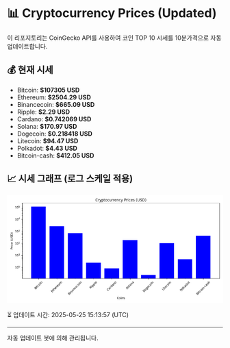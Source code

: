 
# 📊 Cryptocurrency Prices (Updated)

이 리포지토리는 CoinGecko API를 사용하여 코인 TOP 10 시세를 10분가격으로 자동 업데이트합니다.

## 💰 현재 시세
- Bitcoin: **$107305 USD**
- Ethereum: **$2504.29 USD**
- Binancecoin: **$665.09 USD**
- Ripple: **$2.29 USD**
- Cardano: **$0.742069 USD**
- Solana: **$170.97 USD**
- Dogecoin: **$0.218418 USD**
- Litecoin: **$94.47 USD**
- Polkadot: **$4.43 USD**
- Bitcoin-cash: **$412.05 USD**

## 📈 시세 그래프 (로그 스케일 적용)
![Crypto Prices](crypto_prices.png)

⏳ 업데이트 시간: 2025-05-25 15:13:57 (UTC)

---
자동 업데이트 봇에 의해 관리됩니다.
